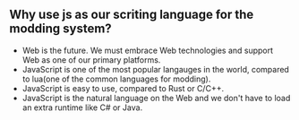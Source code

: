 ## Why use js as our scriting language for the modding system?
- Web is the future. We must embrace Web technologies and support Web as one of our primary platforms.
- JavaScript is one of the most popular langauges in the world, compared to lua(one of the common languages for modding).
- JavaScript is easy to use, compared to Rust or C/C++.
- JavaScript is the natural language on the Web and we don't have to load an extra runtime like C# or Java.
